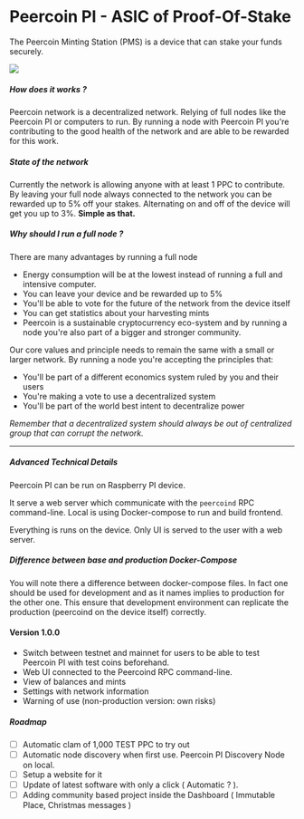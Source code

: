 # Peercoin PI - ASIC of Proof-Of-Stake

The Peercoin Minting Station (PMS) is a device that can stake your funds securely.

![](https://cdn.discordapp.com/attachments/426340191259852801/1004598744639098900/Peercoint_Mint.png)

##### How does it works ?

Peercoin network is a decentralized network. Relying of full nodes like the Peercoin PI or computers to run. 
By running a node with Peercoin PI you're contributing to the good health of the network and are able to be rewarded for this work.

##### State of the network

Currently the network is allowing anyone with at least 1 PPC to contribute.
By leaving your full node always connected to the network you can be rewarded up to 5% off your stakes.
Alternating on and off of the device will get you up to 3%. **Simple as that.**

##### Why should I run a full node ?

There are many advantages by running a full node

- Energy consumption will be at the lowest instead of running a full and intensive computer.
- You can leave your device and be rewarded up to 5%
- You'll be able to vote for the future of the network from the device itself
- You can get statistics about your harvesting mints
- Peercoin is a sustainable cryptocurrency eco-system and by running a node you're also part of a bigger and stronger community. 

Our core values and principle needs to remain the same with a small or larger network.
By running a node you're accepting the principles that:

- You'll be part of a different economics system ruled by you and their users
- You're making a vote to use a decentralized system
- You'll be part of the world best intent to decentralize power

_Remember that a decentralized system should always be out of centralized group that can corrupt the network._

----

##### Advanced Technical Details

Peercoin PI can be run on Raspberry PI device. 

It serve a web server which communicate with the `peercoind` RPC command-line.
Local is using Docker-compose to run and build frontend. 

Everything is runs on the device. Only UI is served to the user with a web server.

##### Difference between base and production Docker-Compose

You will note there a difference between docker-compose files. In fact one should be used for development and as it names implies to production for the other one. This ensure that development environment can replicate the production (peercoind on the device itself) correctly.

#### Version 1.0.0

- Switch between testnet and mainnet for users to be able to test Peercoin PI with test coins beforehand.
- Web UI connected to the Peercoind RPC command-line.
- View of balances and mints
- Settings with network information
- Warning of use (non-production version: own risks)

##### Roadmap

- [ ] Automatic clam of 1,000 TEST PPC to try out
- [ ] Automatic node discovery when first use. Peercoin PI Discovery Node on local.
- [ ] Setup a website for it
- [ ] Update of latest software with only a click ( Automatic ? ).
- [ ] Adding community based project inside the Dashboard ( Immutable Place, Christmas messages )